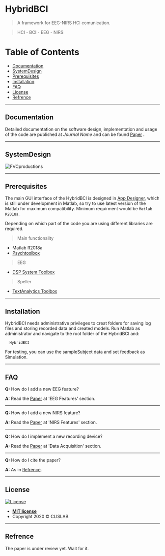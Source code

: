 # HybridBCI

> A framework for EEG-NIRS HCI comunication.

> HCI - BCI - EEG - NIRS


# Table of Contents

- [Documentation](#Documentation)
- [SystemDesign](#SystemDesign)
- [Prerequisites](#Prerequisites)
- [Installation](#Installation)
- [FAQ](#faq)
- [License](#license)
- [Refrence](#Refrence)



---

## Documentation
Detailed documentation on the software design, implementation and usage of the code are published at *Journal Name* and can be found <a href="#" >Paper</a> .

---

## SystemDesign
<img src="https://i.ibb.co/3rPJgYs/Block.png" title="FVCproductions" alt="FVCproductions">

---

## Prerequisites
The main GUI interface of the HybridBCI is designed in <a href="https://www.mathworks.com/products/matlab/app-designer.html" >App Designer</a>, which is still under development in Matlab, so try to use latest version of the Matlab for maximum compatibility. Minimum requirment would be `Matlab R2018a`.

Depending on which part of the code you are using different libraries are required. 

> Main functionality

  - Matlab R2018a
  - <a href="#" >Psychtoolbox</a>

> EEG
  - <a href="https://www.mathworks.com/help/dsp/index.html?s_tid=CRUX_lftnav" >DSP System Toolbox</a> 

> Speller
 - <a href="https://www.mathworks.com/products/text-analytics.html" >TextAnalytics Toolbox</a> 

---

## Installation
  HybridBCI needs administrative privileges to creat folders for saving log files and storing recorded data and created models. Run Matlab as administrator and navigate to the root folder of the HybridBCI and:

  ```shell
    HybridBCI
  ```
  For testing, you can use the sampleSubject data and set feedback as Simulation.

---

## FAQ
  
  **Q:** How do I add a new EEG feature?

  **A:** Read the <a href="#" >Paper</a> at 'EEG Features' section.  
  ___

  **Q:** How do I add a new NIRS feature?

  **A:** Read the <a href="#" >Paper</a> at 'NIRS Features' section. 
  ___

  **Q:** How do I implement a new recording device?

  **A:** Read the <a href="#" >Paper</a> at 'Data Acquisition' section.  
  ___

  **Q:** How do I cite the paper?

  **A:** As in [Refrence](#Refrence). 

---

## License
  [![License](http://img.shields.io/:license-mit-blue.svg?style=flat-square)](http://badges.mit-license.org)
  - **[MIT license](http://opensource.org/licenses/mit-license.php)**
  - Copyright 2020 © CLISLAB.  

---

## Refrence
The paper is under review yet. Wait for it.
